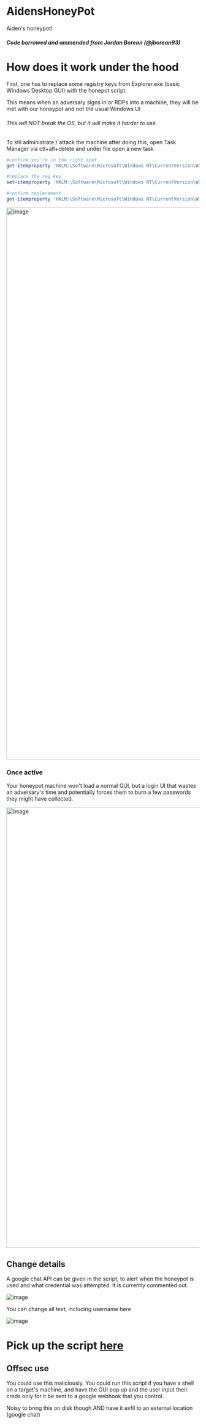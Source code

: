 # AidensHoneyPot
Aiden's honeypot!

##### Code borrowed and ammended from Jordan Borean (@jborean93)

# How does it work under the hood

First, one has to replace some registry keys from Explorer.exe (basic Windows Desktop GUI) with the honepot script. 

This means when an adversary signs in or RDPs into a machine, they will be met with our honeypot and not the usual Windows UI

###### This will NOT break the OS, but it will make it harder to use. 
To stil administrate / attack the machine after doing this, open Task Manager via ctl+alt+delete and under file open a new task

```powershell
#confirm you're in the right spot
get-itemproperty 'HKLM:\Software\Microsoft\Windows NT\CurrentVersion\Winlogon' | select Shell

#replace the reg key
set-itemproperty 'HKLM:\Software\Microsoft\Windows NT\CurrentVersion\Winlogon' -name 'Shell' -value 'powershell.exe -WindowStyle Hidden C:\ahp.ps1'

#confirm replacement
get-itemproperty 'HKLM:\Software\Microsoft\Windows NT\CurrentVersion\Winlogon' | select Shell
```

<img width="1440" alt="image" src="https://user-images.githubusercontent.com/44196051/156535535-8c002c24-92e7-425d-984e-8900a854af62.png">


### Once active
Your honeypot machine won't load a normal GUI, but a login UI that wastes an adversary's time and potentially forces them to burn a few passwords they might have collected.

<img width="1149" alt="image" src="https://user-images.githubusercontent.com/44196051/156535774-61f16436-0360-47d2-851d-84000dce9cca.png">


## Change details

A google chat API can be given in the script, to alert when the honeypot is used and what credential was attempted. It is currently commented out. 

![image](https://user-images.githubusercontent.com/44196051/156535905-875a7c56-2d56-4e0c-9b7f-6193bfe59210.png)


You can change all text, including username here

![image](https://user-images.githubusercontent.com/44196051/156535986-5acec0a1-13f9-4cd3-a860-bac5c05e0c51.png)


# Pick up the script [here](https://github.com/Purp1eW0lf/AidensHoneyPot/blob/main/AHP.ps1)

## Offsec use
You could use this maliciously. You could run this script if you have a shell on a target's machine, and have the GUI pop up and the user input their creds only for it be sent to a google webhook that you control.

Noisy to bring this on disk though AND have it exfil to an external location (google chat)
